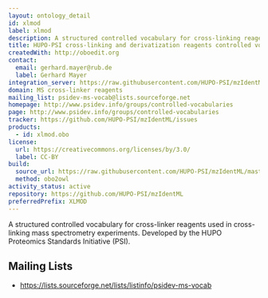 ```yaml
---
layout: ontology_detail
id: xlmod
label: xlmod
description: A structured controlled vocabulary for cross-linking reagents used with proteomics mass spectrometry.
title: HUPO-PSI cross-linking and derivatization reagents controlled vocabulary
createdWith: http://oboedit.org
contact:
  email: gerhard.mayer@rub.de
  label: Gerhard Mayer
integration_server: https://raw.githubusercontent.com/HUPO-PSI/mzIdentML/tree/master/cv
domain: MS cross-linker reagents
mailing_list: psidev-ms-vocab@lists.sourceforge.net
homepage: http://www.psidev.info/groups/controlled-vocabularies
page: http://www.psidev.info/groups/controlled-vocabularies
tracker: https://github.com/HUPO-PSI/mzIdentML/issues
products:
  - id: xlmod.obo
license:
  url: https://creativecommons.org/licenses/by/3.0/
  label: CC-BY
build:
  source_url: https://raw.githubusercontent.com/HUPO-PSI/mzIdentML/master/cv/XLMOD.obo
  method: obo2owl
activity_status: active
repository: https://github.com/HUPO-PSI/mzIdentML
preferredPrefix: XLMOD
---
```


A structured controlled vocabulary for cross-linker reagents used in cross-linking mass spectrometry experiments. Developed by the HUPO Proteomics Standards Initiative (PSI).

## Mailing Lists

 * https://lists.sourceforge.net/lists/listinfo/psidev-ms-vocab
